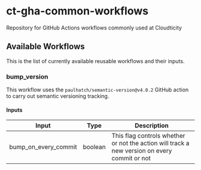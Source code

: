 # ct-gha-common-workflows
Repository for GitHub Actions workflows commonly used at Cloudticity

## Available Workflows
This is the list of currently available reusable workflows and their inputs.

### bump_version
This workflow uses the `paulhatch/semantic-version@v4.0.2` GitHub action to carry out semantic versioning tracking.

#### Inputs
| Input                | Type    | Description                                                                                  |
|----------------------|---------|----------------------------------------------------------------------------------------------|
| bump_on_every_commit | boolean | This flag controls whether or not the action will track a new version on every commit or not |
